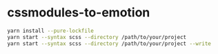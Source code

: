 # cssmodules-to-emotion

```bash
yarn install --pure-lockfile
yarn start --syntax scss --directory /path/to/your/project
yarn start --syntax scss --directory /path/to/your/project --write
```
